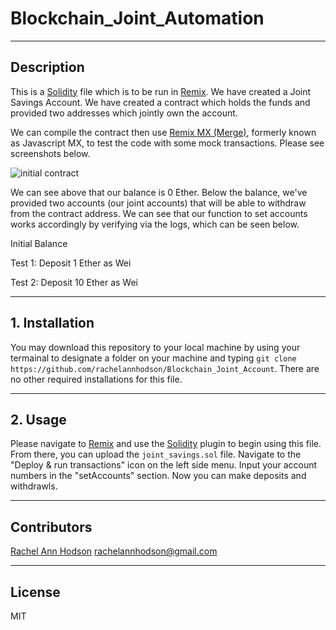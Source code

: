 # Blockchain_Joint_Automation
---
## Description

This is a [Solidity](https://soliditylang.org/) file which is to be run in [Remix](https://remix.ethereum.org/). We have created a Joint Savings Account. We have created a contract which holds the funds and provided two addresses which jointly own the account.

We can compile the contract then use [Remix MX (Merge)](https://remix-ide.readthedocs.io/en/latest/run.html#environment), formerly known as Javascript MX, to test the code with some mock transactions. Please see screenshots below.

![initial contract](Execution_Results/initial_balance.png)

We can see above that our balance is 0 Ether. Below the balance, we've provided two accounts (our joint accounts) that will be able to withdraw from the contract address.  We can see that our function to set accounts works accordingly by verifying via the logs, which can be seen below.

Initial Balance

Test 1: Deposit 1 Ether as Wei

Test 2: Deposit 10 Ether as Wei

---
## 1. Installation

You may download this repository to your local machine by using your termainal to designate a folder on your machine and typing `git clone https://github.com/rachelannhodson/Blockchain_Joint_Account`.
There are no other required installations for this file.

---
## 2. Usage

Please navigate to [Remix](https://remix.ethereum.org/) and use the [Solidity](https://soliditylang.org/) plugin to begin using this file. From there, you can upload the `joint_savings.sol` file. Navigate to the "Deploy & run transactions" icon on the left side menu. Input your account numbers in the "setAccounts" section. Now you can make deposits and withdrawls.

---
## Contributors

[Rachel Ann Hodson](https://www.linkedin.com/in/rachelannhodson/)
rachelannhodson@gmail.com

---
## License

MIT